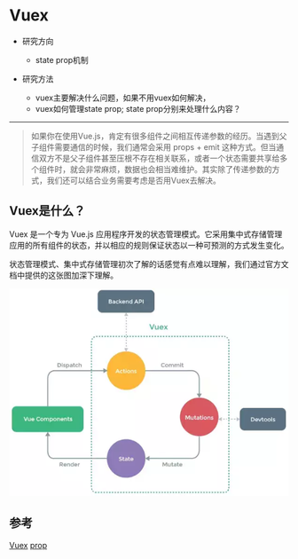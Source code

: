 # Vuex

* 研究方向
	- state prop机制

* 研究方法
	- vuex主要解决什么问题，如果不用vuex如何解决，
  - vuex如何管理state prop; state prop分别来处理什么内容？
******

>如果你在使用Vue.js，肯定有很多组件之间相互传递参数的经历。当遇到父子组件需要通信的时候，我们通常会采用 props + emit 这种方式。但当通信双方不是父子组件甚至压根不存在相关联系，或者一个状态需要共享给多个组件时，就会非常麻烦，数据也会相当难维护。其实除了传递参数的方式，我们还可以结合业务需要考虑是否用Vuex去解决。

## Vuex是什么？
Vuex 是一个专为 Vue.js 应用程序开发的状态管理模式。它采用集中式存储管理应用的所有组件的状态，并以相应的规则保证状态以一种可预测的方式发生变化。

状态管理模式、集中式存储管理初次了解的话感觉有点难以理解，我们通过官方文档中提供的这张图加深下理解。

![vue-State](https://github.com/Littlombie/Vue-analysis/blob/6bcf8295feb4829d3b02520b912bbdbb0349d61f/10-Vuex/images/state.png?raw=true)

## 参考
[Vuex](https://vuex.vuejs.org/zh/)   [prop](https://cn.vuejs.org/v2/guide/components.html#通过-Prop-向子组件传递数据)